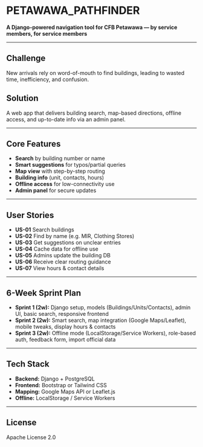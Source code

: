 # PETAWAWA_PATHFINDER

**A Django-powered navigation tool for CFB Petawawa — by service members, for service members**

---

## Challenge  
New arrivals rely on word-of-mouth to find buildings, leading to wasted time, inefficiency, and confusion.

## Solution  
A web app that delivers building search, map-based directions, offline access, and up-to-date info via an admin panel.

---

## Core Features  
- **Search** by building number or name  
- **Smart suggestions** for typos/partial queries  
- **Map view** with step-by-step routing  
- **Building info** (unit, contacts, hours)  
- **Offline access** for low-connectivity use  
- **Admin panel** for secure updates  

---

## User Stories  
- **US-01** Search buildings  
- **US-02** Find by name (e.g. MIR, Clothing Stores)  
- **US-03** Get suggestions on unclear entries  
- **US-04** Cache data for offline use  
- **US-05** Admins update the building DB  
- **US-06** Receive clear routing guidance  
- **US-07** View hours & contact details  

---

## 6-Week Sprint Plan  
- **Sprint 1 (2w):** Django setup, models (Buildings/Units/Contacts), admin UI, basic search, responsive frontend  
- **Sprint 2 (2w):** Smart search, map integration (Google Maps/Leaflet), mobile tweaks, display hours & contacts  
- **Sprint 3 (2w):** Offline mode (LocalStorage/Service Workers), role-based auth, feedback form, import official data  

---

## Tech Stack  
- **Backend:** Django + PostgreSQL  
- **Frontend:** Bootstrap or Tailwind CSS  
- **Mapping:** Google Maps API or Leaflet.js  
- **Offline:** LocalStorage / Service Workers  

---

## License  
Apache License 2.0  
